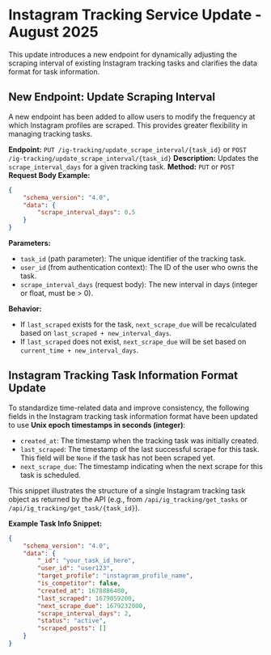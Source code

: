 # Instagram Tracking Service Update - August 2025

This update introduces a new endpoint for dynamically adjusting the scraping interval of existing Instagram tracking tasks and clarifies the data format for task information.

## New Endpoint: Update Scraping Interval

A new endpoint has been added to allow users to modify the frequency at which Instagram profiles are scraped. This provides greater flexibility in managing tracking tasks.

**Endpoint:** `PUT /ig-tracking/update_scrape_interval/{task_id}` or `POST /ig-tracking/update_scrape_interval/{task_id}`
**Description:** Updates the `scrape_interval_days` for a given tracking task.
**Method:** `PUT` or `POST`
**Request Body Example:**
```json
{
    "schema_version": "4.0",
    "data": {
        "scrape_interval_days": 0.5
    }
}
```
**Parameters:**
- `task_id` (path parameter): The unique identifier of the tracking task.
- `user_id` (from authentication context): The ID of the user who owns the task.
- `scrape_interval_days` (request body): The new interval in days (integer or float, must be > 0).

**Behavior:**
- If `last_scraped` exists for the task, `next_scrape_due` will be recalculated based on `last_scraped + new_interval_days`.
- If `last_scraped` does not exist, `next_scrape_due` will be set based on `current_time + new_interval_days`.

## Instagram Tracking Task Information Format Update

To standardize time-related data and improve consistency, the following fields in the Instagram tracking task information format have been updated to use **Unix epoch timestamps in seconds (integer)**:

- `created_at`: The timestamp when the tracking task was initially created.
- `last_scraped`: The timestamp of the last successful scrape for this task. This field will be `None` if the task has not been scraped yet.
- `next_scrape_due`: The timestamp indicating when the next scrape for this task is scheduled.

This snippet illustrates the structure of a single Instagram tracking task object as returned by the API (e.g., from `/api/ig_tracking/get_tasks` or `/api/ig_tracking/get_task/{task_id}`).

**Example Task Info Snippet:**
```json
{
    "schema_version": "4.0",
    "data": {
        "_id": "your_task_id_here",
        "user_id": "user123",
        "target_profile": "instagram_profile_name",
        "is_competitor": false,
        "created_at": 1678886400,
        "last_scraped": 1679059200,
        "next_scrape_due": 1679232000,
        "scrape_interval_days": 2,
        "status": "active",
        "scraped_posts": []
    }
}